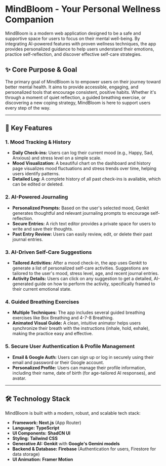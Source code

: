 # MindBloom - Your Personal Wellness Companion

MindBloom is a modern web application designed to be a safe and supportive space for users to focus on their mental well-being. By integrating AI-powered features with proven wellness techniques, the app provides personalized guidance to help users understand their emotions, practice self-reflection, and discover effective self-care strategies.

## ✨ Core Purpose & Goal

The primary goal of MindBloom is to empower users on their journey toward better mental health. It aims to provide accessible, engaging, and personalized tools that encourage consistent, positive habits. Whether it's through a moment of quiet reflection, a guided breathing exercise, or discovering a new coping strategy, MindBloom is here to support users every step of the way.

---

## 🚀 Key Features

### 1. **Mood Tracking & History**
   - **Daily Check-ins:** Users can log their current mood (e.g., Happy, Sad, Anxious) and stress level on a simple scale.
   - **Mood Visualization:** A beautiful chart on the dashboard and history page visualizes mood fluctuations and stress trends over time, helping users identify patterns.
   - **Detailed Log:** A complete history of all past check-ins is available, which can be edited or deleted.

### 2. **AI-Powered Journaling**
   - **Personalized Prompts:** Based on the user's selected mood, Genkit generates thoughtful and relevant journaling prompts to encourage self-reflection.
   - **Secure Entries:** A rich text editor provides a private space for users to write and save their thoughts.
   - **Past Entry Review:** Users can easily review, edit, or delete their past journal entries.

### 3. **AI-Driven Self-Care Suggestions**
   - **Tailored Activities:** After a mood check-in, the app uses Genkit to generate a list of personalized self-care activities. Suggestions are tailored to the user's mood, stress level, age, and recent journal entries.
   - **Activity Details:** Users can click on any suggestion to get a detailed, AI-generated guide on how to perform the activity, specifically framed to their current emotional state.

### 4. **Guided Breathing Exercises**
   - **Multiple Techniques:** The app includes several guided breathing exercises like Box Breathing and 4-7-8 Breathing.
   - **Animated Visual Guide:** A clean, intuitive animator helps users synchronize their breath with the instructions (inhale, hold, exhale), making the practice easy and effective.

### 5. **Secure User Authentication & Profile Management**
   - **Email & Google Auth:** Users can sign up or log in securely using their email and password or their Google account.
   - **Personalized Profile:** Users can manage their profile information, including their name, date of birth (for age-tailored AI responses), and avatar.

---

## 🛠️ Technology Stack

MindBloom is built with a modern, robust, and scalable tech stack:

- **Framework:** **Next.js** (App Router)
- **Language:** **TypeScript**
- **UI Components:** **ShadCN UI**
- **Styling:** **Tailwind CSS**
- **Generative AI:** **Genkit** with **Google's Gemini models**
- **Backend & Database:** **Firebase** (Authentication for users, Firestore for data storage)
- **UI Animation:** **Framer Motion**
